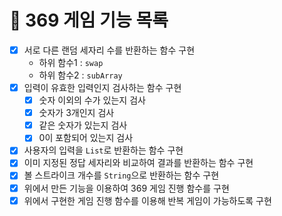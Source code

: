 # 📜 369 게임 기능 목록

- [x] 서로 다른 랜덤 세자리 수를 반환하는 함수 구현
  - 하위 함수1 : `swap`
  - 하위 함수2 : `subArray`
- [x] 입력이 유효한 입력인지 검사하는 함수 구현
  - [x] 숫자 이외의 수가 있는지 검사
  - [x] 숫자가 3개인지 검사
  - [x] 같은 숫자가 있는지 검사
  - [x] 0이 포함되어 있는지 검사
- [x] 사용자의 입력을 `List`로 반환하는 함수 구현
- [x] 이미 지정된 정답 세자리와 비교하여 결과를 반환하는 함수 구현
- [x] 볼 스트라이크 개수를 `String`으로 반환하는 함수 구현
- [x] 위에서 만든 기능을 이용하여 369 게임 진행 함수를 구현
- [x] 위에서 구현한 게임 진행 함수를 이용해 반복 게임이 가능하도록 구현